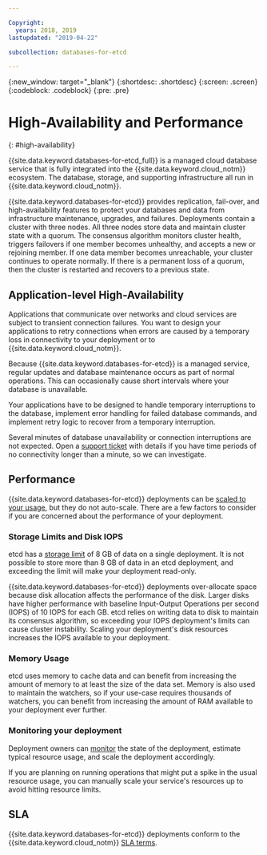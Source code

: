 ```yaml
---

Copyright:
  years: 2018, 2019
lastupdated: "2019-04-22"

subcollection: databases-for-etcd

---
```


{:new_window: target="_blank"}
{:shortdesc: .shortdesc}
{:screen: .screen}
{:codeblock: .codeblock}
{:pre: .pre}

# High-Availability and Performance
{: #high-availability}

{{site.data.keyword.databases-for-etcd_full}} is a managed cloud database service that is fully integrated into the {{site.data.keyword.cloud_notm}} ecosystem. The database, storage, and supporting infrastructure all run in {{site.data.keyword.cloud_notm}}.

{{site.data.keyword.databases-for-etcd}} provides replication, fail-over, and high-availability features to protect your databases and data from infrastructure maintenance, upgrades, and failures. Deployments contain a cluster with three nodes. All three nodes store data and maintain cluster state with a quorum. The consensus algorithm monitors cluster health, triggers failovers if one member becomes unhealthy, and accepts a new or rejoining member. If one data member becomes unreachable, your cluster continues to operate normally. If there is a permanent loss of a quorum, then the cluster is restarted and recovers to a previous state. 

## Application-level High-Availability

Applications that communicate over networks and cloud services are subject to transient connection failures. You want to design your applications to retry connections when errors are caused by a temporary loss in connectivity to your deployment or to {{site.data.keyword.cloud_notm}}.

Because {{site.data.keyword.databases-for-etcd}} is a managed service, regular updates and database maintenance occurs as part of normal operations. This can occasionally cause short intervals where your database is unavailable.

Your applications have to be designed to handle temporary interruptions to the database, implement error handling for failed database commands, and implement retry logic to recover from a temporary interruption.

Several minutes of database unavailability or connection interruptions are not expected. Open a [support ticket](https://cloud.ibm.com/unifiedsupport/cases/add) with details if you have time periods of no connectivity longer than a minute, so we can investigate.

## Performance 

{{site.data.keyword.databases-for-etcd}} deployments can be [scaled to your usage](/docs/services/databases-for-etcd?topic=databases-for-etcd-resources-scaling), but they do not auto-scale. There are a few factors to consider if you are concerned about the performance of your deployment.

### Storage Limits and Disk IOPS

etcd has a [storage limit](https://coreos.com/etcd/docs/latest/dev-guide/limit.html) of 8 GB of data on a single deployment. It is not possible to store more than 8 GB of data in an etcd deployment, and exceeding the limit will make your deployment read-only.

{{site.data.keyword.databases-for-etcd}} deployments over-allocate space because disk allocation affects the performance of the disk. Larger disks have higher performance with baseline Input-Output Operations per second (IOPS) of 10 IOPS for each GB. etcd relies on writing data to disk to maintain its consensus algorithm, so exceeding your IOPS deployment's limits can cause cluster instability. Scaling your deployment's disk resources increases the IOPS available to your deployment.

### Memory Usage

etcd uses memory to cache data and can benefit from increasing the amount of memory to at least the size of the data set. Memory is also used to maintain the watchers, so if your use-case requires thousands of watchers, you can benefit from increasing the amount of RAM available to your deployment ever further.

### Monitoring your deployment

Deployment owners can [monitor](/docs/services/databases-for-etcd?topic=databases-for-etcd-monitoring) the state of the deployment, estimate typical resource usage, and scale the deployment accordingly.

If you are planning on running operations that might put a spike in the usual resource usage, you can manually scale your service's resources up to avoid hitting resource limits.

## SLA

{{site.data.keyword.databases-for-etcd}} deployments conform to the {{site.data.keyword.cloud_notm}} [SLA terms](https://cloud.ibm.com/docs/overview/zero_downtime.html#SLAs).